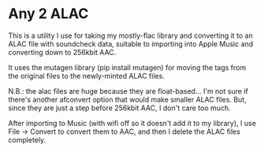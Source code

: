 # Any 2 ALAC

This is a utility I use for taking my mostly-flac library and converting it to an ALAC file with
soundcheck data, suitable to importing into Apple Music and converting down to 256kbit AAC.

It uses the mutagen library (pip install mutagen) for moving the tags from the original files to
the newly-minted ALAC files.

N.B.: the alac files are huge because they are float-based... I'm not sure if there's another afconvert
option that would make smaller ALAC files.  But, since they are just a step before 256kbit AAC, I don't
care too much.

After importing to Music (with wifi off so it doesn't add it to my library), I use File -> Convert to 
convert them to AAC, and then I delete the ALAC files completely.

